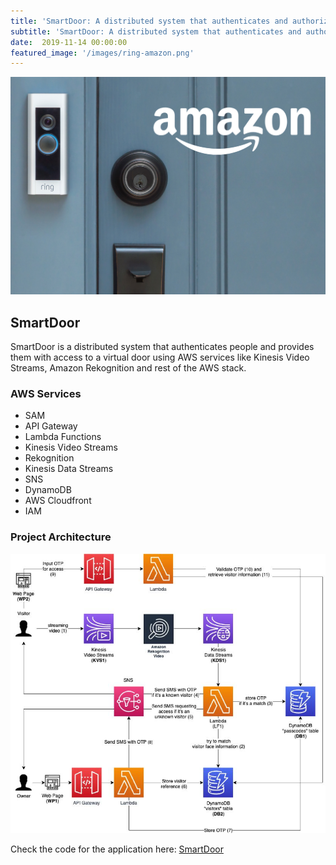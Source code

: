 ```yaml
---
title: 'SmartDoor: A distributed system that authenticates and authorizes visitors to a virtual SmartDoor'
subtitle: 'SmartDoor: A distributed system that authenticates and authorizes visitors to a virtual SmartDoor'
date:  2019-11-14 00:00:00
featured_image: '/images/ring-amazon.png'
---
```


![](/images/ring-amazon.png)

## SmartDoor

SmartDoor is a distributed system that authenticates people and provides them with access to a virtual door using AWS services like Kinesis Video Streams, Amazon Rekognition and rest of the AWS stack.


### AWS Services

* SAM
* API Gateway
* Lambda Functions
* Kinesis Video Streams
* Rekognition
* Kinesis Data Streams
* SNS
* DynamoDB
* AWS Cloudfront
* IAM

### Project Architecture

![](/images/smartdoor-architecture.png)

Check the code for the application here: [SmartDoor](https://github.com/NikhilNar/SmartDoor)
